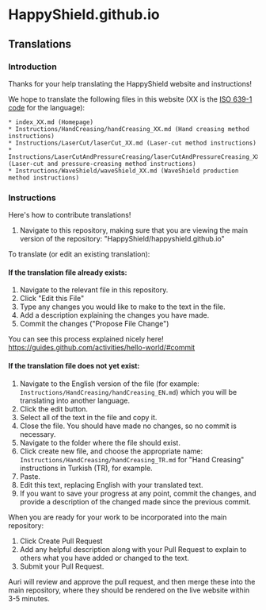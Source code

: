 # HappyShield.github.io 

## Translations

### Introduction

Thanks for your help translating the HappyShield website and instructions!

We hope to translate the following files in this website (XX is the [ISO 639-1 code](https://en.wikipedia.org/wiki/List_of_ISO_639-1_codes) for the language): 

```
* index_XX.md (Homepage)
* Instructions/HandCreasing/handCreasing_XX.md (Hand creasing method instructions)
* Instructions/LaserCut/laserCut_XX.md (Laser-cut method instructions)
* Instructions/LaserCutAndPressureCreasing/laserCutAndPressureCreasing_XX.md (Laser-cut and pressure-creasing method instructions)
* Instructions/WaveShield/waveShield_XX.md (WaveShield production method instructions)
```

### Instructions

Here's how to contribute translations!

1. Navigate to this repository, making sure that you are viewing the main version of the repository: "HappyShield/happyshield.github.io" 

To translate (or edit an existing translation):

#### If the translation file already exists:

1. Navigate to the relevant file in this repository.
2. Click "Edit this File"
3. Type any changes you would like to make to the text in the file. 
4. Add a description explaining the changes you have made.
5. Commit the changes ("Propose File Change")

You can see this process explained nicely here! https://guides.github.com/activities/hello-world/#commit

#### If the translation file does not yet exist:

1. Navigate to the English version of the file (for example: `Instructions/HandCreasing/handCreasing_EN.md`) which you will be translating into another language. 
2. Click the edit button.
3. Select all of the text in the file and copy it.
4. Close the file. You should have made no changes, so no commit is necessary. 
5. Navigate to the folder where the file should exist.
6. Click create new file, and choose the appropriate name: `Instructions/HandCreasing/handCreasing_TR.md` for "Hand Creasing" instructions in Turkish (TR), for example.
7. Paste.
8. Edit this text, replacing English with your translated text.
7. If you want to save your progress at any point, commit the changes, and provide a description of the changed made since the previous commit.  

When you are ready for your work to be incorporated into the main repository:

1. Click Create Pull Request
2. Add any helpful description along with your Pull Request to explain to others what you have added or changed to the text.
3. Submit your Pull Request. 

Auri will review and approve the pull request, and then merge these into the main repository, where they should be rendered on the live website within 3-5 minutes. 
